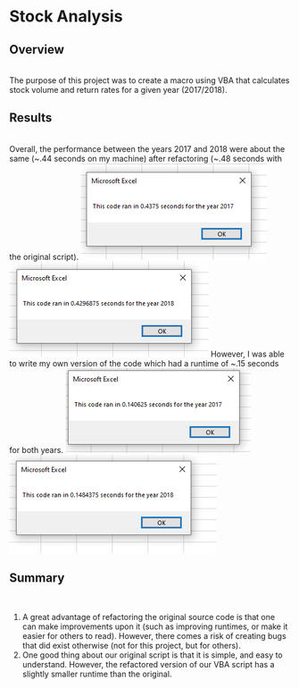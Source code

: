 <h1>Stock Analysis</h1>
<h2>Overview</h2>
<br/>The purpose of this project was to create a macro using VBA that calculates stock volume and return rates for a given year (2017/2018).

<h2>Results</h2>
</br>Overall, the performance between the years 2017 and 2018 were about the same (~.44 seconds on my machine) after refactoring (~.48 seconds with the original script). 
<img src='Resources/VBA_Challenge_2017.PNG'></img>
<img src='Resources/VBA_Challenge_2018.PNG'></img>
However, I was able to write my own version of the code which had a runtime of ~.15 seconds for both years.
<img src='Resources/Faster_VBA_Challenge_2017.PNG'>
<img src='Resources/Faster_VBA_Challenge_2018.PNG'>
<h2>Summary</h2>
</br>
<ol>
  <li>A great advantage of refactoring the original source code is that one can make improvements upon it (such as improving runtimes, or make it easier for others to read). However, there comes a risk of creating bugs that did exist otherwise (not for this project, but for others).</li>
  <li>One good thing about our original script is that it is simple, and easy to understand. However, the refactored version of our VBA script has a slightly smaller runtime than the original.</li>
</ol>
